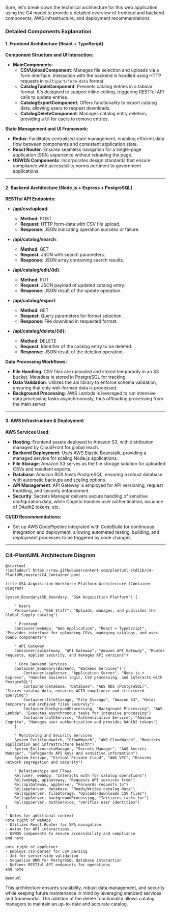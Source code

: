 Sure, let's break down the technical architecture for this web application using the C4 model to provide a detailed overview of frontend and backend components, AWS infrastructure, and deployment recommendations. 

### Detailed Components Explanation

#### 1. Frontend Architecture (React + TypeScript)

**Component Structure and UI Interaction:**

- **MainComponents**:
  - **CSVUploadComponent**: Manages file selection and uploads via a form interface. Interaction with the backend is handled using HTTP requests in `multipart/form-data` format.
  - **CatalogTableComponent**: Presents catalog entries in a tabular format. It's designed to support inline editing, triggering RESTful API calls to update entries.
  - **CatalogExportComponent**: Offers functionality to export catalog data, allowing users to request downloads.
  - **CatalogDeleteComponent**: Manages catalog entry deletion, providing a UI for users to remove entries.

**State Management and UI Framework:**

- **Redux**: Facilitates centralized state management, enabling efficient data flow between components and consistent application state.
- **React Router**: Ensures seamless navigation for a single-page application (SPA) experience without reloading the page.
- **USWDS Components**: Incorporates design standards that ensure compliance with accessibility norms pertinent to government applications.

---

#### 2. Backend Architecture (Node.js + Express + PostgreSQL)

**RESTful API Endpoints:**

- **/api/csv/upload**:
  - **Method**: POST
  - **Request**: HTTP form-data with CSV file upload.
  - **Response**: JSON indicating operation success or failure.
  
- **/api/catalog/search**:
  - **Method**: GET
  - **Request**: JSON with search parameters.
  - **Response**: JSON array containing search results.

- **/api/catalog/edit/{id}**:
  - **Method**: PUT
  - **Request**: JSON payload of updated catalog entry.
  - **Response**: JSON result of the update operation.

- **/api/catalog/export**:
  - **Method**: GET
  - **Request**: Query parameters for format selection.
  - **Response**: File download in requested format.

- **/api/catalog/delete/{id}**:
  - **Method**: DELETE
  - **Request**: Identifier of the catalog entry to be deleted.
  - **Response**: JSON result of the deletion operation.

**Data Processing Workflows:**

- **File Handling**: CSV files are uploaded and stored temporarily in an S3 bucket. Metadata is stored in PostgreSQL for tracking.
- **Data Validation**: Utilizes the Joi library to enforce schema validation, ensuring that only well-formed data is processed.
- **Background Processing**: AWS Lambda is leveraged to run intensive data processing tasks asynchronously, thus offloading processing from the main server.

---

#### 3. AWS Infrastructure & Deployment

**AWS Services Used:**

- **Hosting**: Frontend assets deployed to Amazon S3, with distribution managed by CloudFront for global reach.
- **Backend Deployment**: Uses AWS Elastic Beanstalk, providing a managed service for scaling Node.js applications.
- **File Storage**: Amazon S3 serves as the file storage solution for uploaded CSVs and resultant exports.
- **Database**: Amazon RDS hosts PostgreSQL, ensuring a robust database with automatic backups and scaling options.
- **API Management**: API Gateway is employed for API versioning, request throttling, and security enforcement.
- **Security**: Secrets Manager delivers secure handling of sensitive configuration data, while Cognito handles user authentication, issuance of OAuth2 tokens, etc.

**CI/CD Recommendations:**

- Set up AWS CodePipeline integrated with CodeBuild for continuous integration and deployment, allowing automated testing, building, and deployment processes to be triggered by code changes.

---

### C4-PlantUML Architecture Diagram

```plantuml
@startuml
!includeurl https://raw.githubusercontent.com/plantuml-stdlib/C4-PlantUML/master/C4_Container.puml

title GSA Acquisition Workforce Platform Architecture (Container Diagram)

System_Boundary(SD_Boundary, "GSA Acquisition Platform") {
    
    ' Users
    Person(user, "GSA Staff", "Uploads, manages, and publishes the Global Supply catalog")

    ' Frontend
    Container(webApp, "Web Application", "React + TypeScript", "Provides interface for uploading CSVs, managing catalogs, and uses USWDS components")

    ' API Gateway
    Container(apiGateway, "API Gateway", "Amazon API Gateway", "Routes requests, applies security, and manages API versions")

    ' Core Backend Services
    Container_Boundary(Backend, "Backend Services") {
        Container(appServer, "Application Server", "Node.js + Express", "Handles business logic, CSV processing, and interacts with PostgreSQL")
        Container(database, "Database", "AWS RDS (PostgreSQL)", "Stores catalog data, ensuring ACID compliance and structured querying")
        Container(fileStorage, "File Storage", "Amazon S3", "Holds temporary and archived files securely")
        Container(backgroundProcessing, "Background Processing", "AWS Lambda", "Executes asynchronous tasks for intensive processing")
        Container(authService, "Authentication Service", "Amazon Cognito", "Manages user authentication and provides OAuth2 tokens")
    }

    ' Monitoring and Security Services
    System_Ext(cloudwatch, "CloudWatch", "AWS CloudWatch", "Monitors application and infrastructure health")
    System_Ext(secretsManager, "Secrets Manager", "AWS Secrets Manager", "Safeguards API keys and sensitive information")
    System_Ext(vpc, "Virtual Private Cloud", "AWS VPC", "Ensures network segregation and security")
    
    ' Relationships and Flows
    Rel(user, webApp, "Interacts with for catalog operations")
    Rel(webApp, apiGateway, "Requests API services from")
    Rel(apiGateway, appServer, "Forwards requests to")
    Rel(appServer, database, "Reads/Writes catalog data")
    Rel(appServer, fileStorage, "Uploads/downloads CSV files")
    Rel(appServer, backgroundProcessing, "Initiates tasks for")
    Rel(appServer, authService, "Verifies user identities")
}

' Notes for additional context
note right of webApp
- Utilizes React Router for SPA navigation
- Axios for API interactions.
- USWDS components to ensure accessibility and compliance
end note

note right of appServer
- Employs csv-parser for CSV parsing
- Joi for server-side validation
- Sequelize ORM for PostgreSQL database interaction
- Defines RESTful API endpoints for operations
end note

@enduml
```

This architecture ensures scalability, robust data management, and security while keeping future maintenance in mind by leveraging standard services and frameworks. The addition of the delete functionality allows catalog managers to maintain an up-to-date and accurate catalog.